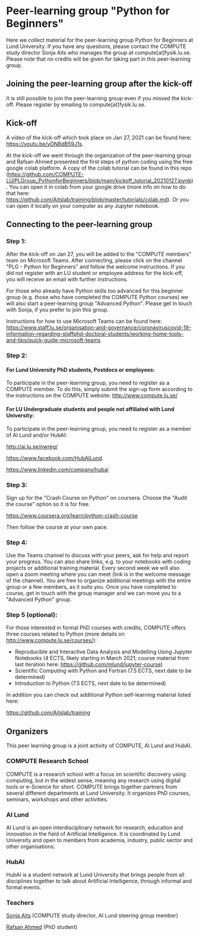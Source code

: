 # Peer-learning group "Python for Beginners"
Here we collect material for the peer-learning group Python for Beginners at Lund University. If you have any questions, please contact the COMPUTE study director Sonja Aits who manages the group at compute[at]fysik.lu.se. Please note that no credits will be given for taking part in this peer-learning group.

## Joining the peer-learning group after the kick-off
It is still possible to join the peer-learning group even if you missed the kick-off. Please register by emailing to compute[at]fysik.lu.se.


## Kick-off
A video of the kick-off which took place on Jan 27, 2021 can be found here: https://youtu.be/yDNBdB59J1s. 

At the kick-off we went through the organization of the peer-learning group and Rafsan Ahmed presented the first steps of python coding using the free google colab platform. A copy of the colab tutorial can be found in this repo (https://github.com/COMPUTE-LU/PLGroup_PythonforBeginners/blob/main/kickoff_tutorial_20210127.ipynb). You can open it in colab from your google drive (more info on how to do that here: https://github.com/Aitslab/training/blob/master/tutorials/colab.md). Or you can open it locally on your computer as any Jupyter notebook. 


## Connecting to the peer-learning group
### Step 1:
After the kick-off  on Jan 27, you will be added to the "COMPUTE members" team on Microsoft Teams. After connecting, please click on the channel "PLG - Python for Beginners" and follow the welcome instructions. If you did not register with an LU student or employee address for the kick-off, you will receive an email with further instructions. 

For those who already have Python skills too advanced for this beginner group (e.g. those who have completed the COMPUTE Python courses) we will also start a peer-learning group "Advanced Python". Please get in touch with Sonja, if you prefer to join this group.

Instructions for how to use Microsoft Teams can be found here: https://www.staff.lu.se/organisation-and-governance/coronaviruscovid-19-information-regarding-staffphd-doctoral-students/working-home-tools-and-tips/quick-guide-microsoft-teams


### Step 2:
#### For Lund University PhD students, Postdocs or employees:
To participate in the peer-learning group, you need to register as a COMPUTE member. To do this, simply submit the sign-up form according to the instructions on the COMPUTE website: http://www.compute.lu.se/

#### For LU Undergraduate students and people not affiliated with Lund University:
To participate in the peer-learning group, you need to register as a member of AI Lund and/or HubAI:

http://ai.lu.se/nwreg/

https://www.facebook.com/HubAILund.

https://www.linkedin.com/company/hubai

### Step 3:
Sign up for the "Crash Course on Python" on coursera. Choose the "Audit the course" option so it is for free.

https://www.coursera.org/learn/python-crash-course
 
Then follow the course at your own pace.

### Step 4:
Use the Teams channel to discuss with your peers, ask for help and report your progress. You can also share links, e.g. to your notebooks with coding projects or additional training material. Every second week we will also open a zoom meeting where you can meet (link is in the welcome message of the channel). You are free to organize additional meetings with the entire group or a few members, as it suits you. Once you have completed to course, get in touch with the group manager and we can move you to a "Advanced Python" group.


### Step 5 (optional):
For those interested in formal PhD courses with credits, COMPUTE offers three courses related to Python (more details on http://www.compute.lu.se/courses/):

- Reproducible and Interactive Data Analysis and Modelling Using Jupyter Notebooks (4 ECTS, likely starting in March 2021; course material from last iteration here: https://github.com/mlund/jupyter-course) 
- Scientific Computing with Python and Fortran (7.5 ECTS, next date to be determined)
- Introduction to Python (7.5 ECTS, next date to be determined)


In addition you can check out additional Python self-learning material listed here: 

https://github.com/Aitslab/training

## Organizers
This peer learning group is a joint activity of COMPUTE, AI Lund and HubAI.

### COMPUTE Research School
COMPUTE is a research school with a focus on scientific discovery using computing, but in the widest sense, meaning any research using digital tools or e-Science for short. COMPUTE brings together partners from several different departments at Lund University. It organizes PhD courses, seminars, workshops and other activities.

### AI Lund
AI Lund is an open interdisciplinary network for research, education and innovation in the field of Artificial Intelligence. It is coordinated by Lund University and open to members from academia, industry, public sector and other organisations. 

### HubAI
HubAI is a student network at Lund University that brings people from all disciplines together to talk about Artificial Intelligence, through informal and formal events.

### Teachers
[Sonja Aits](http://research.med.lu.se/sonja-aits) (COMPUTE study director, AI Lund steering group member)

[Rafsan Ahmed](https://portal.research.lu.se/portal/en/persons/rafsan-ahmed(1f2fca16-7b7f-4010-b9dd-ba20b7693140).html) (PhD student)
